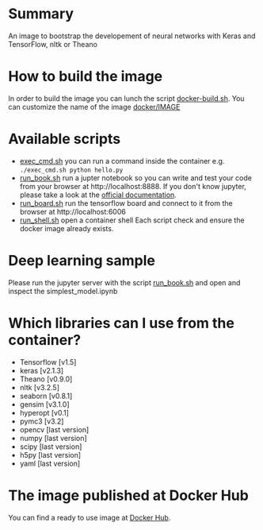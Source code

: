 # Summary
An image to bootstrap the developement of neural networks with Keras and TensorFlow, nltk or Theano

# How to build the image
In order to build the image you can lunch the script [docker-build.sh](https://github.com/rucka/deeplearning_docker/blob/master/docker-build.sh). You can customize the name of the image [docker/IMAGE](https://github.com/rucka/deeplearning_docker/blob/master/docker/IMAGE)

# Available scripts
- [exec_cmd.sh](https://github.com/rucka/deeplearning_docker/blob/master/exec_cmd.sh) you can run a command inside the container e.g. `./exec_cmd.sh python hello.py` 
- [run_book.sh](https://github.com/rucka/deeplearning_docker/blob/master/run_book.sh) run a jupter notebook so you can write and test your code from your browser at http://localhost:8888. If you don't know jupyter, please take a look at the [official documentation](https://jupyter-notebook.readthedocs.io/en/stable/).
- [run_board.sh](https://github.com/rucka/deeplearning_docker/blob/master/run_board.sh) run the tensorflow board and connect to it from the browser at http://localhost:6006
- [run_shell.sh](https://github.com/rucka/deeplearning_docker/blob/master/run_shell.sh) open a container shell
Each script check and ensure the docker image already exists.

# Deep learning sample
Please run the jupyter server with the script [run_book.sh](https://github.com/rucka/deeplearning_docker/blob/master/run_book.sh) and open and inspect the simplest_model.ipynb 

# Which libraries can I use from the container?
- Tensorflow [v1.5]
- keras [v2.1.3]
- Theano [v0.9.0]
- nltk [v3.2.5]
- seaborn [v0.8.1]
- gensim [v3.1.0]
- hyperopt [v0.1]
- pymc3 [v3.2]
- opencv [last version]
- numpy [last version]
- scipy [last version]
- h5py [last version]
- yaml [last version]

# The image published at Docker Hub
You can find a ready to use image at [Docker Hub](https://hub.docker.com/r/rucka/deeplearning/).
